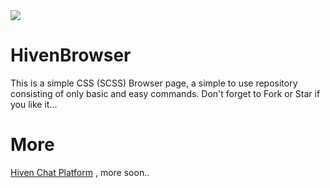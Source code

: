 <img src="https://alfred.is-inside.me/vo6hL3qD.png">

# HivenBrowser
This is a simple CSS (SCSS) Browser page, a simple to use repository consisting of only basic and easy commands. Don't forget to Fork or Star if you like it...
# More
<a href="https://hiven.io">Hiven Chat Platform</a> , more soon..
